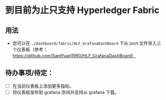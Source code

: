 # 到目前为止只支持 Hyperledger Fabric

## 用法
- 您可以在 `./dashboard/fabric/HLF_GrafanaDashBoard` 下从 json 文件导入三个仪表板（参考：https://github.com/SamYuan1990/HLF_GrafanaDashBoard）

## 待办事项/待定：
- [ ] 在当前仪表板上添加更多指标。
- [ ] 将仪表板发布到 grafana 空间并支持从 grafana 下载。
